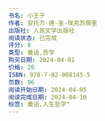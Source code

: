 ```yaml
---
书名: 小王子
作者: 安托万·德·圣-埃克苏佩里
出版社: 人民文学出版社
阅读状态: 已完成
评分: 8
类型: 童话,哲学
购买日期: 2024-04-01
价格: 20
ISBN: 978-7-02-008145-5
页数: 96
阅读开始日期: 2024-04-05
阅读完成日期: 2024-04-10
标签: 童话,人生哲学"
---
```

